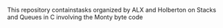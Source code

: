This repository containstasks organized by ALX and Holberton on Stacks and Queues in C involving the Monty byte code
